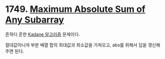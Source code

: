 # 1749. [Maximum Absolute Sum of Any Subarray](./1749.cpp)

흔하디 흔한 [Kadane 알고리즘](https://en.wikipedia.org/wiki/Maximum_subarray_problem) 문제이다.

절대값이니까 부분 배열 합의 최대값과 최소값을 가져오고, abs를 취해서 답을 갱신해주면 된다.
